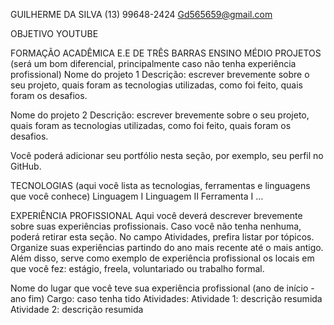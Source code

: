 GUILHERME DA SILVA (13) 99648-2424 Gd565659@gmail.com 

OBJETIVO YOUTUBE

FORMAÇÃO ACADÊMICA E.E DE TRÊS BARRAS ENSINO MÉDIO
PROJETOS (será um bom diferencial, principalmente caso não tenha experiência profissional) Nome do projeto 1 Descrição: escrever brevemente sobre o seu projeto, quais foram as tecnologias utilizadas, como foi feito, quais foram os desafios.

Nome do projeto 2 Descrição: escrever brevemente sobre o seu projeto, quais foram as tecnologias utilizadas, como foi feito, quais foram os desafios.

Você poderá adicionar seu portfólio nesta seção, por exemplo, seu perfil no GitHub.

TECNOLOGIAS (aqui você lista as tecnologias, ferramentas e linguagens que você conhece) Linguagem I Linguagem II Ferramenta I …

EXPERIÊNCIA PROFISSIONAL Aqui você deverá descrever brevemente sobre suas experiências profissionais. Caso você não tenha nenhuma, poderá retirar esta seção. No campo Atividades, prefira listar por tópicos. Organize suas experiências partindo do ano mais recente até o mais antigo. Além disso, serve como exemplo de experiência profissional os locais em que você fez: estágio, freela, voluntariado ou trabalho formal.

Nome do lugar que você teve sua experiência profissional (ano de início - ano fim) Cargo: caso tenha tido Atividades: Atividade 1: descrição resumida Atividade 2: descrição resumida

